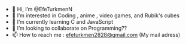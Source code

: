 - 👋 Hi, I’m @EfeTurkmenN
- 👀 I’m interested in Coding , anime , video games, and Rubik's cubes
- 🌱 I’m currently learning C and JavaScript
- 💞️ I’m looking to collaborate on Programming??
- 📫 How to reach me : efeturkmen2828@gmail.com (My mail adress)

<!---
EfeTurkmenN/EfeTurkmenN is a ✨ special ✨ repository because its `README.md` (this file) appears on your GitHub profile.
You can click the Preview link to take a look at your changes.
--->
